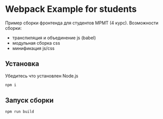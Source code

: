 # Webpack Example for students

Пример сборки фронтенда для студентов МРМТ (4 курс). Возможности сборки:

- транспиляция и объединение js (babel)
- модульная сборка css
- минификация js/css

## Установка

Убедитесь что установлен Node.js

```bash
npm i
```

## Запуск сборки

```bash
npm run build
```
